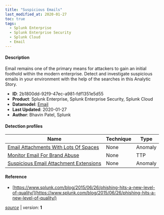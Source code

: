```yaml
---
title: "Suspicious Emails"
last_modified_at: 2020-01-27
toc: true
tags:
  - Splunk Enterprise
  - Splunk Enterprise Security
  - Splunk Cloud
  - Email
---
```


#### Description

Email remains one of the primary means for attackers to gain an initial foothold within the modern enterprise. Detect and investigate suspicious emails in your environment with the help of the searches in this Analytic Story.

- **ID**: 2b1800dd-92f9-47ec-a981-fdf1351e5d55
- **Product**: Splunk Enterprise, Splunk Enterprise Security, Splunk Cloud
- **Datamodel**: [Email](https://docs.splunk.com/Documentation/CIM/latest/User/Email)
- **Last Updated**: 2020-01-27
- **Author**: Bhavin Patel, Splunk

#### Detection profiles

| Name        | Technique   | Type         |
| ----------- | ----------- |--------------|
| [Email Attachments With Lots Of Spaces](/application/email_attachments_with_lots_of_spaces/) | None | Anomaly |
| [Monitor Email For Brand Abuse](/application/monitor_email_for_brand_abuse/) | None | TTP |
| [Suspicious Email Attachment Extensions](/application/suspicious_email_attachment_extensions/) | None | Anomaly |

#### Reference

* [https://www.splunk.com/blog/2015/06/26/phishing-hits-a-new-level-of-quality/](https://www.splunk.com/blog/2015/06/26/phishing-hits-a-new-level-of-quality/)



[_source_](https://github.com/splunk/security_content/tree/develop/stories/suspicious_emails.yml) | _version_: **1**